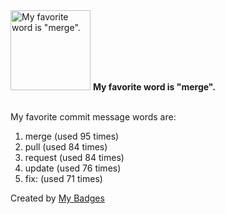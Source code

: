 <img src="https://my-badges.github.io/my-badges/favorite-word.png" alt="My favorite word is &quot;merge&quot;." title="My favorite word is &quot;merge&quot;." width="128">
<strong>My favorite word is &quot;merge&quot;.</strong>
<br><br>

My favorite commit message words are:

1. merge (used 95 times)
2. pull (used 84 times)
3. request (used 84 times)
4. update (used 76 times)
5. fix: (used 71 times)


Created by <a href="https://github.com/my-badges/my-badges">My Badges</a>